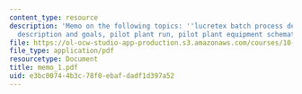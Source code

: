 ```yaml
---
content_type: resource
description: 'Memo on the following topics: ''lucretex batch process development project
  description and goals, pilot plant run, pilot plant equipment schematic.'
file: https://ol-ocw-studio-app-production.s3.amazonaws.com/courses/10-490-integrated-chemical-engineering-i-fall-2006/e3bc00744b3c78f0ebafdadf1d397a52_memo_1.pdf
file_type: application/pdf
resourcetype: Document
title: memo_1.pdf
uid: e3bc0074-4b3c-78f0-ebaf-dadf1d397a52
---
```

